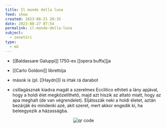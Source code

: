 ```yaml
---
title: Il mondo della luna
feed: show
created: 2023-08-21 20:35
date: 2023-08-27 07:54
permalink: il-mondo-della-luna
subject:
  - zenetöri
type:
  - mű
---
```


- [[Baldassare Galuppi]] 1750-es [[opera buffa]]ja
- [[Carlo Goldoni]] librettója
- mások is (pl. [[Haydn]]) is írtak rá darabot

- csillagásznak kiadva magát a szerelmes Ecclitico elhiteti a lány apjával, hogy a holdi élet megközelíthető, majd azt hiszik az altató miatt, hogy az apa meghalt (de van végrendelet). Eljátsszák neki a holdi életet, aztán bezárják és mindenki azé, akit szeret, mert akkor engedik ki, ha beleegyezik a házasságba.



<p style="text-align: center;"><img src="https://chart.googleapis.com/chart?cht=qr&chl=https://notes.andrasdenes.com/il-mondo-della-luna&chs=180x180&choe=UTF-8&chld=L|2" alt="qr code"></p>

